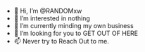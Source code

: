 - 👋 Hi, I’m @RANDOMxw
- 👀 I’m interested in nothing
- 🌱 I’m currently minding my own business
- 💞️ I’m looking for you to GET OUT OF HERE
- 📫 Never try to Reach Out to me.

<!---
RANDOMxw/RANDOMxw is a ✨ special ✨ repository because its `README.md` (this file) appears on your GitHub profile.
You can click the Preview link to take a look at your changes.
--->
